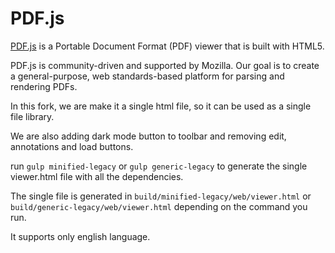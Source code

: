 # PDF.js

[PDF.js](https://mozilla.github.io/pdf.js/) is a Portable Document Format (PDF) viewer that is built with HTML5.

PDF.js is community-driven and supported by Mozilla. Our goal is to
create a general-purpose, web standards-based platform for parsing and
rendering PDFs.

In this fork, we are make it a single html file, so it can be used as a single file library.

We are also adding dark mode button to toolbar and removing edit, annotations and load buttons.

run `gulp minified-legacy` or `gulp generic-legacy` to generate the single viewer.html file with all the dependencies.

The single file is generated in `build/minified-legacy/web/viewer.html` or `build/generic-legacy/web/viewer.html` depending on the command you run.

It supports only english language.
